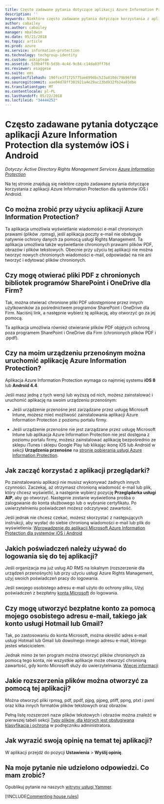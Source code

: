```yaml
---
title: Często zadawane pytania dotyczące aplikacji Azure Information Protection dla systemów iOS i Android
description: ''
keywords: Niektóre często zadawane pytania dotyczące korzystania z aplikacji Azure Information Protection dla systemów iOS i Android
author: cabailey
ms.author: cabailey
manager: mbaldwin
ms.date: 05/21/2018
ms.topic: article
ms.prod: azure
ms.service: information-protection
ms.technology: techgroup-identity
ms.custom: askipteam
ms.assetid: 539b4ff8-5d3b-4c4d-9c84-c14da83ff76d
ms.reviewer: esaggese
ms.suite: ems
ms.openlocfilehash: 190fce3f1725775ae699dbc523a810dc79b96f88
ms.sourcegitcommit: aae04d78ff301921a4e29ac23bd932fb24a83dbe
ms.translationtype: MT
ms.contentlocale: pl-PL
ms.lasthandoff: 05/22/2018
ms.locfileid: "34444252"
---
```

# <a name="faqs-for-microsoft-azure-information-protection-app-for-ios-and-android"></a>Często zadawane pytania dotyczące aplikacji Azure Information Protection dla systemów iOS i Android

*Dotyczy: Active Directory Rights Management Services [Azure Information Protection](https://azure.microsoft.com/pricing/details/information-protection)*

Na tej stronie znajdują się niektóre często zadawane pytania dotyczące korzystania z aplikacji Azure Information Protection dla systemów iOS i Android.

## <a name="what-can-i-do-with-the-azure-information-protection-app"></a>Co można zrobić przy użyciu aplikacji Azure Information Protection?

Ta aplikacja umożliwia wyświetlanie wiadomości e-mail chronionych prawami (plików .rpmsg), jeśli aplikacja poczty e-mail nie obsługuje natywnie ochrony danych za pomocą usługi Rights Management. Ta aplikacja umożliwia także wyświetlanie chronionych prawami plików PDF, obrazów i plików tekstowych. Obecnie przy użyciu tej aplikacji nie można tworzyć nowych chronionych wiadomości e-mail, odpowiadać na nie ani tworzyć i edytować plików chronionych.

## <a name="can-i-open-pdf-files-that-are-in-sharepoint-protected-libraries-and-onedrive-for-business"></a>Czy mogę otwierać pliki PDF z chronionych bibliotek programów SharePoint i OneDrive dla Firm?

Tak, można otwierać chronione pliki PDF udostępnione przez innych użytkowników za pośrednictwem programów SharePoint i OneDrive dla Firm. Naciśnij link, a następnie wybierz tę aplikację, aby otworzyć go za jej pomocą. 

Ta aplikacja umożliwia również otwieranie plików PDF objętych ochroną poza programem SharePoint i OneDrive dla Firm (chronionych plików PDF i .ppdf).

## <a name="can-my-mobile-device-run-the-azure-information-protection-app"></a>Czy na moim urządzeniu przenośnym można uruchomić aplikację Azure Information Protection?

Aplikacja Azure Information Protection wymaga co najmniej systemu **iOS 8** lub **Android 4.4**.

Jeśli masz jedną z tych wersji lub wyższą od nich, możesz zainstalować i uruchomić aplikację na swoim urządzeniu przenośnym:

- Jeśli urządzenie przenośne jest zarządzane przez usługę Microsoft Intune, możesz mieć możliwość zainstalowania aplikacji Azure Information Protection z poziomu portalu firmy.

- Jeśli urządzenie przenośne nie jest zarządzane przez usługę Microsoft Intune lub aplikacja Azure Information Protection nie jest dostępna z poziomu portalu firmy, możesz zainstalować aplikację bezpośrednio ze sklepu iTunes i sklepu Google Play lub klikając ikonę iOS lub Android w sekcji **Urządzenia przenośne** na [stronie pobierania usługi Azure Information Protection](https://portal.azurerms.com/#/download). 

## <a name="how-do-i-get-started-with-the-viewer-app"></a>Jak zacząć korzystać z aplikacji przeglądarki?

Po zainstalowaniu aplikacji nie musisz wykonywać żadnych innych czynności. Zaczekaj, aż otrzymasz chronioną wiadomość e-mail lub plik, który chcesz wyświetlić, a następnie wybierz pozycję **Przeglądarka usługi AIP**, aby go otworzyć. Następnie zostanie wyświetlona prośba o zalogowanie do konta służbowego lub o wybranie certyfikatu. Po uwierzytelnieniu poświadczeń możesz odczytywać zawartość.

Jeśli jednak nie chcesz czekać, możesz skorzystać z następujących instrukcji, aby wysłać do siebie chronioną wiadomości e-mail lub plik do wyświetlenia: [Wprowadzenie do aplikacji Microsoft Azure Information Protection dla systemów iOS i Android](mobile-app-get-started.md) 

## <a name="what-credentials-should-i-use-to-sign-in-to-this-app"></a>Jakich poświadczeń należy używać do logowania się do tej aplikacji?

Jeśli organizacja ma już usług AD RMS na lokalnym (rozszerzenie dla urządzeń przenośnych) lub przy użyciu usługi Azure Rights Management, użyj swoich poświadczeń pracy do logowania. 

Jeśli swojego osobistego adresu e-mail użyto do ochrony pliku, Użyj poświadczeń z bezpłatny [konta Microsoft](https://signup.live.com) do logowania.

## <a name="can-i-sign-up-for-the-free-account-with-my-personal-email-address-such-as-a-hotmail-or-gmail-account"></a>Czy mogę utworzyć bezpłatne konto za pomocą mojego osobistego adresu e-mail, takiego jak konto usługi Hotmail lub Gmail?

Tak, po zastosowaniu do konta Microsoft, można określić adres e-mail usługi Hotmail lub Gmail lub dowolnego innego adresu e-mail, którego jesteś właścicielem. 

Jednak mimo że ten program można otworzyć plików chronionych za pomocą tego konta, nie wszystkie aplikacje może otworzyć chronioną zawartość, gdy konto Microsoft służy do uwierzytelniania. [Więcej informacji](../get-started/secure-collaboration-documents.md#supported-scenarios-for-opening-protected-documents)

## <a name="which-file-extensions-can-i-open-with-this-app"></a>Jakie rozszerzenia plików można otworzyć za pomocą tej aplikacji?

Można otworzyć pliki rpmsg, pdf, ppdf, pjpg, pjpeg, ptiff, ppng, ptxt i pxml oraz kilka innych formatów plików tekstowych oraz obrazów.

Pełną listę rozszerzeń nazw plików tekstowych i obrazów można znaleźć w pierwszej tabeli sekcji [Typy plików, dla których jest obsługiwana klasyfikacja i ochrona](client-admin-guide-file-types.md#supported-file-types-for-classification-and-protection) w podręczniku administratora.

##  <a name="how-do-i-provide-feedback-about-this-app"></a>Jak wyrazić swoją opinię na temat tej aplikacji?

W aplikacji przejdź do pozycji **Ustawienia** > **Wyślij opinię**.


## <a name="my-question-has-not-been-answeredwhat-should-i-do"></a>Na moje pytanie nie udzielono odpowiedzi. Co mam zrobić?

Opublikuj pytanie na naszych [witryny usługi Yammer](https://www.yammer.com/AskIPTeam).

[!INCLUDE[Commenting house rules](../includes/houserules.md)]